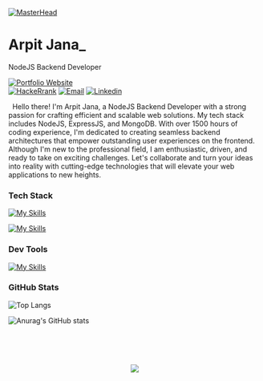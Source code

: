 [![MasterHead](https://i.pinimg.com/originals/2f/f4/28/2ff428006f3ade5f10beac69372062ab.gif)](https://rishavchanda.io)

<!-- Your title -->
# Arpit Jana_
NodeJS Backend  Developer


<!-- Your badges
You can use the website to generate badges: https://shields.io/
-->

[![Portfolio Website](https://img.shields.io/badge/_Portfolio_Website-1F4958?style=flat&logo=appveyor&logoColor=white)](https://arpitjana21.github.io/)\
[![HackeRrank](https://img.shields.io/badge/-Hackerrank-32C766?style=flat&logo=HackerRank&logoColor=white)](https://www.hackerrank.com/arpitjana2103?hr_r=1)
[![Email](https://img.shields.io/badge/-Email-red?style=flat&logo=gmail&logoColor=white)](mailto:arpitjana2103@gmail.com)
[![Linkedin](https://img.shields.io/badge/-LinkedIn-blue?style=flat&logo=Linkedin&logoColor=white)](https://www.linkedin.com/in/arpitjana2103/)


&nbsp;
Hello there! I'm Arpit Jana, a NodeJS Backend Developer with a strong passion for crafting efficient and scalable web solutions. My tech stack includes NodeJS, ExpressJS, and MongoDB. With over 1500 hours of coding experience, I'm dedicated to creating seamless backend architectures that empower outstanding user experiences on the frontend. Although I'm new to the professional field, I am enthusiastic, driven, and ready to take on exciting challenges. Let's collaborate and turn your ideas into reality with cutting-edge technologies that will elevate your web applications to new heights.

 
<h3 align="left">Tech Stack</h3>

[![My Skills](https://skillicons.dev/icons?i=html,css,js,typescript,cpp&theme=light)](https://skillicons.dev)

[![My Skills](https://skillicons.dev/icons?i=nodejs,expressjs,mysql,mongodb,redis,pug&theme=light)](https://skillicons.dev)

<h3 align="left">Dev Tools</h3>

[![My Skills](https://skillicons.dev/icons?i=vscode,git,github,postman,githubactions,aws&theme=light)](https://skillicons.dev)

<h3 align="left">GitHub Stats</h3>

![Top Langs](https://github-readme-stats.vercel.app/api/top-langs/?username=arpitjana21&layout=compact)

![Anurag's GitHub stats](https://github-readme-stats.vercel.app/api?username=arpitjana21\&rank_icon=github)

<br/>
<br/>
<br/>

<!--profile visit count-->
<div align="center">

[![](https://visitcount.itsvg.in/api?id=arpitjana21&label=Profile%20Views&color=6&icon=5&pretty=false)](https://visitcount.itsvg.in)
  
</div>

